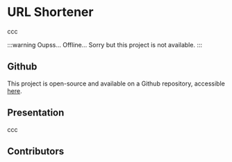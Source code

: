 <script setup>
	import { VPTeamMembers } from 'vitepress/theme'

	const additionalsMembers = []

	const members = [
		...additionalsMembers,
		{
			avatar: "https://github.com/AlxisHenry.png",
			name: "Alexis Henry",
			title: "Contributor",
			links: [
				{ icon: "github", link: "https://github.com/Alxishenry" },
				{
					icon: "linkedin",
					link: "https://www.linkedin.com/in/alexishenry03",
				},
			],
		},
	];
</script>

# URL Shortener <Badge type="tip" text="v0.1.1" />

ccc

:::warning Oupss... 
Offline... Sorry but this project is not available.
:::

## Github

This project is open-source and available on a Github repository, accessible [here](https://github.com/AlxisHenry/url-shortener). 

## Presentation

ccc

## Contributors

<VPTeamMembers size="medium" :members="members" />
